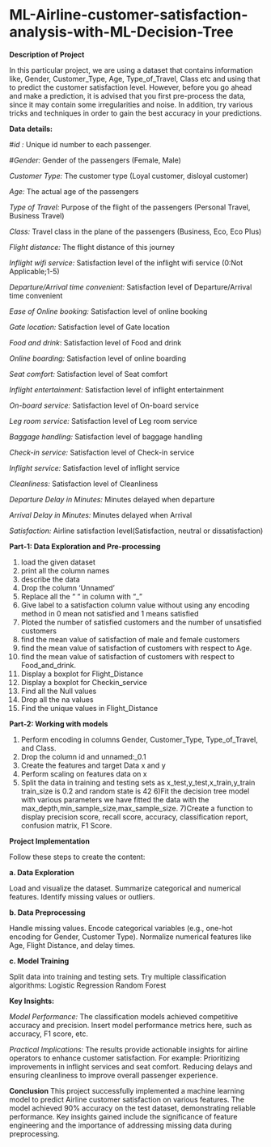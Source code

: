 # ML-Airline-customer-satisfaction-analysis-with-ML-Decision-Tree

**Description of Project**

In this particular project, we are using a dataset that contains information like, Gender, Customer_Type, Age, Type_of_Travel, Class etc and using that to predict the customer satisfaction level. 
However, before you go ahead and make a prediction, it is advised that you first pre-process the data, since it may contain some irregularities and noise. 
In addition, try various tricks and techniques in order to gain the best accuracy in your predictions. 

**Data details:**

#*id :* Unique id number to each passenger.

#*Gender:* Gender of the passengers (Female, Male)

*Customer Type:* The customer type (Loyal customer, disloyal customer)

*Age:* The actual age of the passengers

*Type of Travel:* Purpose of the flight of the passengers (Personal Travel, Business Travel)

*Class:* Travel class in the plane of the passengers (Business, Eco, Eco Plus)

*Flight distance:* The flight distance of this journey

*Inflight wifi service:* Satisfaction level of the inflight wifi service (0:Not Applicable;1-5)

*Departure/Arrival time convenient:* Satisfaction level of Departure/Arrival time convenient

*Ease of Online booking:* Satisfaction level of online booking

*Gate location:* Satisfaction level of Gate location

*Food and drink*: Satisfaction level of Food and drink

*Online boarding:* Satisfaction level of online boarding

*Seat comfort:* Satisfaction level of Seat comfort

*Inflight entertainment:* Satisfaction level of inflight entertainment

*On-board service:* Satisfaction level of On-board service

*Leg room service:* Satisfaction level of Leg room service

*Baggage handling:* Satisfaction level of baggage handling

*Check-in service:* Satisfaction level of Check-in service

*Inflight service:* Satisfaction level of inflight service

*Cleanliness:* Satisfaction level of Cleanliness

*Departure Delay in Minutes:* Minutes delayed when departure

*Arrival Delay in Minutes:* Minutes delayed when Arrival

*Satisfaction:* Airline satisfaction level(Satisfaction, neutral or dissatisfaction)

**Part-1: Data Exploration and Pre-processing**

1) load the given dataset 
2) print all the column names 
3) describe the data 
4) Drop the column ‘Unnamed’ 
5) Replace all the “ “ in column with “_” 
6) Give label to a satisfaction column value without using any encoding method in 0 mean not satisfied  and 1 means satisfied
7) Ploted the number of satisfied customers and the number of unsatisfied customers 
8) find the mean value of satisfaction of male and female customers 
9) find the mean value of satisfaction of customers with respect to Age.
10) find the mean value of satisfaction of customers with respect to Food_and_drink.
11) Display a boxplot for Flight_Distance 
12) Display a boxplot for Checkin_service 
13) Find all the Null values 
14) Drop all the na values 
15) Find the unique values in Flight_Distance

**Part-2: Working with models** 

1) Perform encoding in columns Gender, Customer_Type, Type_of_Travel, and Class. 
2) Drop the column id and unnamed:_0.1
3) Create the features and target Data x and y 
4) Perform scaling on features data on x
5) Split the data in training and testing sets as x_test,y_test,x_train,y_train train_size is 0.2 and random state is 42
6)Fit the decision tree model with various parameters we have fitted the data with the max_depth,min_sample_size,max_sample_size.
7)Create a function to display precision score, recall score, accuracy, classification report, confusion matrix, F1 Score.

**Project Implementation**

Follow these steps to create the content:

**a. Data Exploration**

Load and visualize the dataset.
Summarize categorical and numerical features.
Identify missing values or outliers.

**b. Data Preprocessing**

Handle missing values.
Encode categorical variables (e.g., one-hot encoding for Gender, Customer Type).
Normalize numerical features like Age, Flight Distance, and delay times.

**c. Model Training**

Split data into training and testing sets.
Try multiple classification algorithms:
Logistic Regression
Random Forest

**Key Insights:**

*Model Performance:* The classification models achieved competitive accuracy and precision. Insert model performance metrics here, such as accuracy, F1 score, etc.

*Practical Implications:* The results provide actionable insights for airline operators to enhance customer satisfaction. For example:
Prioritizing improvements in inflight services and seat comfort.
Reducing delays and ensuring cleanliness to improve overall passenger experience.



**Conclusion**
This project successfully implemented a machine learning model to predict Airline customer satisfaction on various features. The model achieved 90% accuracy on the test dataset, demonstrating reliable performance. Key insights gained include the significance of feature engineering and the importance of addressing missing data during preprocessing.

